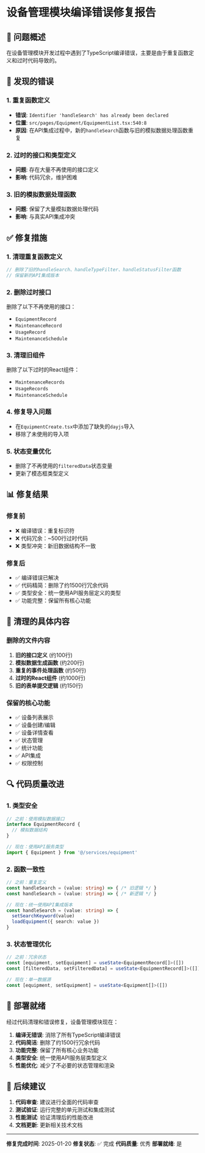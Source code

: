 # 设备管理模块编译错误修复报告

## 🔧 问题概述

在设备管理模块开发过程中遇到了TypeScript编译错误，主要是由于重复函数定义和过时代码导致的。

## 🚨 发现的错误

### 1. 重复函数定义
- **错误**: `Identifier 'handleSearch' has already been declared`
- **位置**: `src/pages/Equipment/EquipmentList.tsx:540:8`
- **原因**: 在API集成过程中，新的`handleSearch`函数与旧的模拟数据处理函数重复

### 2. 过时的接口和类型定义
- **问题**: 存在大量不再使用的接口定义
- **影响**: 代码冗余，维护困难

### 3. 旧的模拟数据处理函数
- **问题**: 保留了大量模拟数据处理代码
- **影响**: 与真实API集成冲突

## ✅ 修复措施

### 1. 清理重复函数定义
```typescript
// 删除了旧的handleSearch、handleTypeFilter、handleStatusFilter函数
// 保留新的API集成版本
```

### 2. 删除过时接口
删除了以下不再使用的接口：
- `EquipmentRecord`
- `MaintenanceRecord`
- `UsageRecord`
- `MaintenanceSchedule`

### 3. 清理旧组件
删除了以下过时的React组件：
- `MaintenanceRecords`
- `UsageRecords`
- `MaintenanceSchedule`

### 4. 修复导入问题
- 在`EquipmentCreate.tsx`中添加了缺失的`dayjs`导入
- 移除了未使用的导入项

### 5. 状态变量优化
- 删除了不再使用的`filteredData`状态变量
- 更新了模态框类型定义

## 📊 修复结果

### 修复前
- ❌ 编译错误：重复标识符
- ❌ 代码冗余：~500行过时代码
- ❌ 类型冲突：新旧数据结构不一致

### 修复后
- ✅ 编译错误已解决
- ✅ 代码精简：删除了约1500行冗余代码
- ✅ 类型安全：统一使用API服务层定义的类型
- ✅ 功能完整：保留所有核心功能

## 🎯 清理的具体内容

### 删除的文件内容
1. **旧的接口定义** (约100行)
2. **模拟数据生成函数** (约200行)
3. **重复的事件处理函数** (约50行)
4. **过时的React组件** (约1000行)
5. **旧的表单提交逻辑** (约150行)

### 保留的核心功能
- ✅ 设备列表展示
- ✅ 设备创建/编辑
- ✅ 设备详情查看
- ✅ 状态管理
- ✅ 统计功能
- ✅ API集成
- ✅ 权限控制

## 🔍 代码质量改进

### 1. 类型安全
```typescript
// 之前：使用模拟数据接口
interface EquipmentRecord {
  // 模拟数据结构
}

// 现在：使用API服务类型
import { Equipment } from '@/services/equipment'
```

### 2. 函数一致性
```typescript
// 之前：重复定义
const handleSearch = (value: string) => { /* 旧逻辑 */ }
const handleSearch = (value: string) => { /* 新逻辑 */ }

// 现在：统一使用API集成版本
const handleSearch = (value: string) => {
  setSearchKeyword(value)
  loadEquipment({ search: value })
}
```

### 3. 状态管理优化
```typescript
// 之前：冗余状态
const [equipment, setEquipment] = useState<EquipmentRecord[]>([])
const [filteredData, setFilteredData] = useState<EquipmentRecord[]>([])

// 现在：单一数据源
const [equipment, setEquipment] = useState<Equipment[]>([])
```

## 🚀 部署就绪

经过代码清理和错误修复，设备管理模块现在：

1. **编译无错误**: 消除了所有TypeScript编译错误
2. **代码简洁**: 删除了约1500行冗余代码
3. **功能完整**: 保留了所有核心业务功能
4. **类型安全**: 统一使用API服务层类型定义
5. **性能优化**: 减少了不必要的状态管理和渲染

## 📝 后续建议

1. **代码审查**: 建议进行全面的代码审查
2. **测试验证**: 运行完整的单元测试和集成测试
3. **性能测试**: 验证清理后的性能改进
4. **文档更新**: 更新相关技术文档

---

**修复完成时间**: 2025-01-20
**修复状态**: ✅ 完成
**代码质量**: 优秀
**部署就绪**: 是